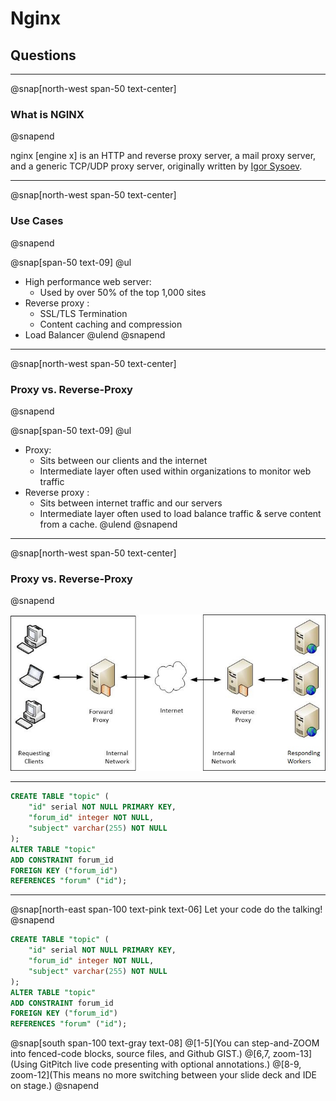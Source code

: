 # Nginx

## **Questions**

---

@snap[north-west span-50 text-center]

### What is NGINX

@snapend

nginx [engine x] is an HTTP and reverse proxy server, a mail proxy server, and a generic TCP/UDP proxy server, originally written by [Igor Sysoev](http://sysoev.ru/en/).

---
@snap[north-west span-50 text-center]

### Use Cases

@snapend

@snap[span-50 text-09]
@ul
- High performance web server:
    - Used by over 50% of the top 1,000 sites
- Reverse proxy :
    - SSL/TLS Termination
    - Content caching and compression
- Load Balancer
@ulend
@snapend

---
@snap[north-west span-50 text-center]

### Proxy vs. Reverse-Proxy

@snapend

@snap[span-50 text-09]
@ul
- Proxy:
    - Sits between our clients and the internet
    - Intermediate layer often used within organizations to monitor web traffic
- Reverse proxy :
    - Sits between internet traffic and our servers
    - Intermediate layer often used to load balance traffic & serve content from a cache.
@ulend
@snapend

---
@snap[north-west span-50 text-center]

### Proxy vs. Reverse-Proxy

@snapend

![IMAGE](assets/img/proxy-reverse-proxy.png)

---

```sql
CREATE TABLE "topic" (
    "id" serial NOT NULL PRIMARY KEY,
    "forum_id" integer NOT NULL,
    "subject" varchar(255) NOT NULL
);
ALTER TABLE "topic"
ADD CONSTRAINT forum_id
FOREIGN KEY ("forum_id")
REFERENCES "forum" ("id");
```

---

@snap[north-east span-100 text-pink text-06]
Let your code do the talking!
@snapend

```sql zoom-18
CREATE TABLE "topic" (
    "id" serial NOT NULL PRIMARY KEY,
    "forum_id" integer NOT NULL,
    "subject" varchar(255) NOT NULL
);
ALTER TABLE "topic"
ADD CONSTRAINT forum_id
FOREIGN KEY ("forum_id")
REFERENCES "forum" ("id");
```

@snap[south span-100 text-gray text-08]
@[1-5](You can step-and-ZOOM into fenced-code blocks, source files, and Github GIST.)
@[6,7, zoom-13](Using GitPitch live code presenting with optional annotations.)
@[8-9, zoom-12](This means no more switching between your slide deck and IDE on stage.)
@snapend
